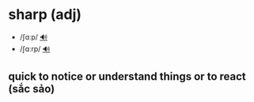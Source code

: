 # sharp (adj)

- /ʃɑːp/ [🔊](https://www.oxfordlearnersdictionaries.com/media/english/uk_pron/s/sha/sharp/sharp__gb_1.mp3)
- /ʃɑːrp/ [🔊](https://www.oxfordlearnersdictionaries.com/media/english/us_pron/s/sha/sharp/sharp__us_1.mp3)

## quick to notice or understand things or to react (sắc sảo)